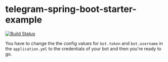 # telegram-spring-boot-starter-example

[![Build Status](https://travis-ci.org/xabgesagtx/telegram-spring-boot-starter-example.svg?branch=master)](https://travis-ci.org/xabgesagtx/telegram-spring-boot-starter-example)

You have to change the the config values for `bot.token` and `bot.username` in the `application.yml` to the credentials of your bot and then you're ready to go.
